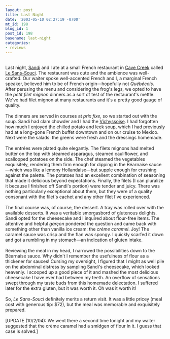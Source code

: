 ```yaml
---
layout: post
title: Last Night
date: '2003-05-10 02:27:19 -0700'
mt_id: 198
blog_id: 1
post_id: 198
basename: last-night
categories:
- reviews
---
```

<br />Last night, <a href="/values/people/sandibrown.cfm">Sandi</a> and I ate at a small French restaurant in <a href="http://www.cavecreek.org/">Cave Creek</a> called <a href="http://www.carefreeenterprise.com/diningg/sept01/" title="English translation: The Carefree">Le Sans-Souci</a>. The restaurant was cute and the ambience was well-crafted. Our waiter spoke well-accented French and I, a marginal French speaker, believed him to be of French origin&#x2014;hopefully not <em>Qu&#xE9;b&#xE9;cois</em>. After perusing the menu and considering the frog's legs, we opted to have the <em>petit filet mignon</em> dinners as a sort of test of the restaurant's mettle. We've had filet mignon at many restaurants and it's a pretty good gauge of quality.<br /><br />The dinners are served in courses at <em>prix fixe</em>, so we started out with the soup. Sandi had clam chowder and I had the <a href="http://www.souprecipe.com/az/Vichyssoise.asp">Vichyssoise</a>. I had forgotten how much I enjoyed the chilled potato and leek soup, which I had previously had at a long-gone French buffet downtown and on our cruise to Mexico. Next were the salads: the greens were fresh and the dressings homemade.<br /><br />The entr&#xE9;es were plated quite elegantly. The filets mignons had melted butter on the top with steamed asparagus, steamed cauliflower, and scallopped potatoes on the side. The chef steamed the vegetables exquisitely, rendering them firm enough for dipping in the B&#xE9;arnaise sauce&#x2014;which was like a lemony Hollandaise&#x2014;but supple enough for crushing against the palette. The potatoes had an excellent combination of seasoning that made it delicious beyond expectations. Finally, the filets (I can pluralize it because I finished off Sandi's portion) were tender and juicy. There was nothing particularly exceptional about them, but they were of a quality consonant with the filet's cachet and any other filet I've experienced.<br /><br />The final course was, of course, the dessert. A tray was rolled over with the available desserts. It was a veritable smorgasbord of glutenous delights. Sandi opted for the cheesecake and I inquired about flour-free items. The attentive and helpful <em>gar&#xE7;on</em> pondered the question and came back with something other than vanilla ice cream: the <em>cr&#xE8;me caramel</em>. Joy! The caramel sauce was crisp and the flan was spongy. I quickly scarfed it down and got a rumbling in my stomach&#x2014;an indication of gluten intake.<br /><br />Reviewing the meal in my head, I narrowed the possibilities down to the B&#xE9;arnaise sauce. Why didn't I remember the usefulness of flour as a thickener for sauces! Cursing my oversight, I figured that I might as well pile on the abdominal distress by sampling Sandi's cheesecake, which looked heavenly. I scooped up a good piece of it and mashed the most delicious cheesecake I have ever had between my teeth. An overflow of sensations swept through my taste buds from this homemade delectation. I suffered later for the extra gluten, but it was worth it. Oh was it worth it!<br /><br />So, <em>Le Sans-Souci</em> definitely merits a return visit. It was a little pricey (meal cost with generous tip: $72), but the meal was memorable and exquisitely prepared.<br /><br />[UPDATE (10/2/04): We went there a second time tonight and my waiter suggested that the cr&#xE8;me caramel had a smidgen of flour in it. I guess that case is solved.]<br /><br /><br />
